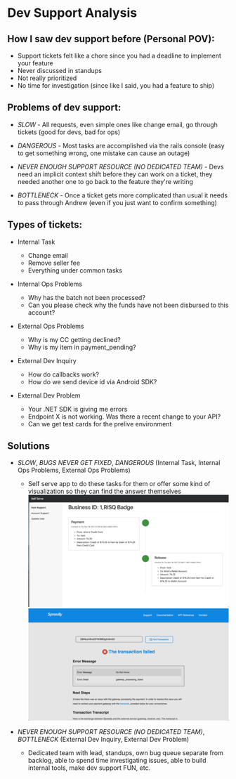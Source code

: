 # Dev Support Analysis

## How I saw dev support before (Personal POV):
- Support tickets felt like a chore since you had a deadline to implement your feature
- Never discussed in standups
- Not really prioritized
- No time for investigation (since like I said, you had a feature to ship)

## Problems of dev support:
- *SLOW* - All requests, even simple ones like change email, go through tickets (good for devs, bad for ops)

- *DANGEROUS* - Most tasks are accomplished via the rails console (easy to get something wrong, one mistake can cause an outage)

- *NEVER ENOUGH SUPPORT RESOURCE (NO DEDICATED TEAM)* - Devs need an implicit context shift before they can work on a ticket, they needed another one to go back to the feature they're writing

- *BOTTLENECK* - Once a ticket gets more complicated than usual it needs to pass through Andrew (even if you just want to confirm something)

## Types of tickets:
- Internal Task
    * Change email
    * Remove seller fee
    * Everything under common tasks

- Internal Ops Problems
    * Why has the batch not been processed?
    * Can you please check why the funds have not been disbursed to this account?

- External Ops Problems
    * Why is my CC getting declined?
    * Why is my item in payment_pending?

- External Dev Inquiry
    * How do callbacks work?
    * How do we send device id via Android SDK?

- External Dev Problem
    * Your .NET SDK is giving me errors
    * Endpoint X is not working. Was there a recent change to your API?
    * Can we get test cards for the prelive environment

## Solutions
- *SLOW*, *BUGS NEVER GET FIXED*, *DANGEROUS* (Internal Task, Internal Ops Problems, External Ops Problems)
    * Self serve app to do these tasks for them or offer some kind of visualization so they can find the answer themselves
    ![SS1](ss1.png)
    ![SS2](ss2.png)

- *NEVER ENOUGH SUPPORT RESOURCE (NO DEDICATED TEAM)*, *BOTTLENECK* (External Dev Inquiry, External Dev Problem)
    * Dedicated team with lead, standups, own bug queue separate from backlog, able to spend time investigating issues, able to build internal tools, make dev support FUN, etc.
